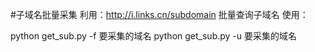﻿#子域名批量采集
利用：http://i.links.cn/subdomain
批量查询子域名
使用：


python get_sub.py -f 要采集的域名
python get_sub.py -u 要采集的域名 